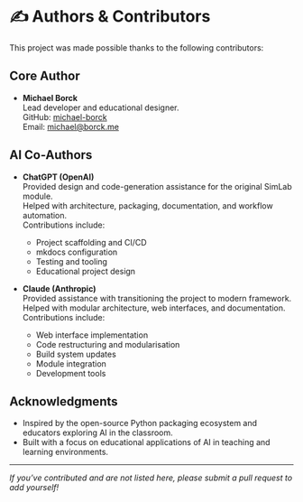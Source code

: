 # ✍️ Authors & Contributors

This project was made possible thanks to the following contributors:

## Core Author

- **Michael Borck**  
  Lead developer and educational designer.  
  GitHub: [michael-borck](https://github.com/teaching-repositories)  
  Email: michael@borck.me

## AI Co-Authors

- **ChatGPT (OpenAI)**  
  Provided design and code-generation assistance for the original SimLab module.  
  Helped with architecture, packaging, documentation, and workflow automation.  
  Contributions include:  
  - Project scaffolding and CI/CD  
  - mkdocs configuration  
  - Testing and tooling  
  - Educational project design

- **Claude (Anthropic)**  
  Provided assistance with transitioning the project to modern framework.  
  Helped with modular architecture, web interfaces, and documentation.  
  Contributions include:  
  - Web interface implementation  
  - Code restructuring and modularisation  
  - Build system updates  
  - Module integration  
  - Development tools

## Acknowledgments

- Inspired by the open-source Python packaging ecosystem and educators exploring AI in the classroom.
- Built with a focus on educational applications of AI in teaching and learning environments.

---

_If you’ve contributed and are not listed here, please submit a pull request to add yourself!_
